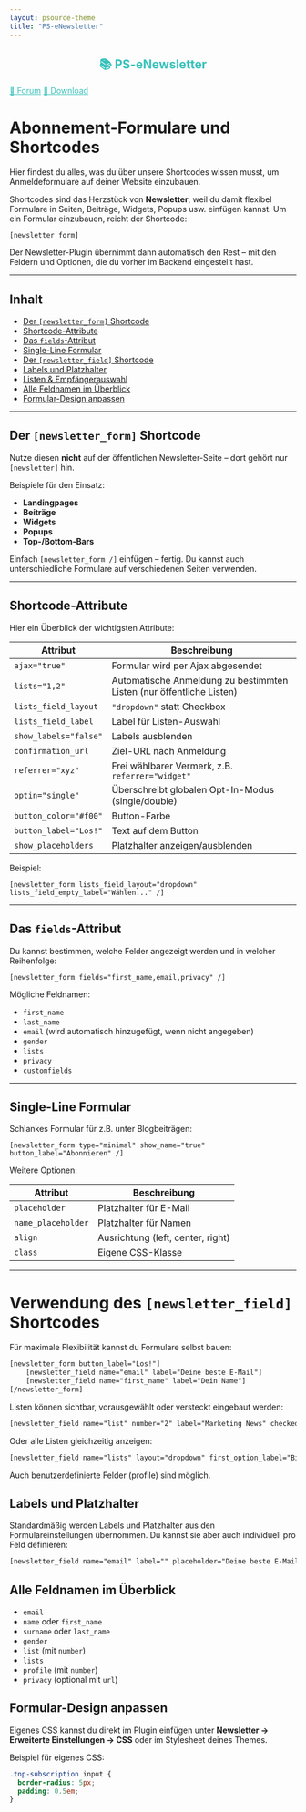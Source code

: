 ```yaml
---
layout: psource-theme
title: "PS-eNewsletter"
---
```


<h2 align="center" style="color:#38c2bb;">📚 PS-eNewsletter</h2>

<div class="menu">
  <a href="https://github.com/cp-psource/e-newsletter/discussions" style="color:#38c2bb;">💬 Forum</a>
  <a href="https://github.com/cp-psource/e-newsletter/releases" style="color:#38c2bb;">📝 Download</a>
</div>

# Abonnement-Formulare und Shortcodes

Hier findest du alles, was du über unsere Shortcodes wissen musst, um Anmeldeformulare auf deiner Website einzubauen.

Shortcodes sind das Herzstück von **Newsletter**, weil du damit flexibel Formulare in Seiten, Beiträge, Widgets, Popups usw. einfügen kannst. Um ein Formular einzubauen, reicht der Shortcode:

```[newsletter_form]```

Der Newsletter-Plugin übernimmt dann automatisch den Rest – mit den Feldern und Optionen, die du vorher im Backend eingestellt hast.

---

## Inhalt

- [Der `[newsletter_form]` Shortcode](#der-newsletter_form-shortcode)
- [Shortcode-Attribute](#shortcode-attribute)
- [Das `fields`-Attribut](#das-fields-attribut)
- [Single-Line Formular](#single-line-formular)
- [Der `[newsletter_field]` Shortcode](#der-newsletter_field-shortcode)
- [Labels und Platzhalter](#labels-und-platzhalter)
- [Listen & Empfängerauswahl](#listen--empfängerauswahl)
- [Alle Feldnamen im Überblick](#alle-feldnamen-im-überblick)
- [Formular-Design anpassen](#formular-design-anpassen)

---

## Der `[newsletter_form]` Shortcode

Nutze diesen **nicht** auf der öffentlichen Newsletter-Seite – dort gehört nur `[newsletter]` hin.

Beispiele für den Einsatz:

- **Landingpages**
- **Beiträge**
- **Widgets**
- **Popups**
- **Top-/Bottom-Bars**

Einfach `[newsletter_form /]` einfügen – fertig. Du kannst auch unterschiedliche Formulare auf verschiedenen Seiten verwenden.

---

## Shortcode-Attribute

Hier ein Überblick der wichtigsten Attribute:

| Attribut              | Beschreibung                                                                           |
|-----------------------|----------------------------------------------------------------------------------------|
| `ajax="true"`         | Formular wird per Ajax abgesendet                                                      |
| `lists="1,2"`         | Automatische Anmeldung zu bestimmten Listen (nur öffentliche Listen)                   |
| `lists_field_layout`  | `"dropdown"` statt Checkbox                                                           |
| `lists_field_label`   | Label für Listen-Auswahl                                                               |
| `show_labels="false"` | Labels ausblenden                                                                      |
| `confirmation_url`    | Ziel-URL nach Anmeldung                                                                |
| `referrer="xyz"`      | Frei wählbarer Vermerk, z.B. `referrer="widget"`                                       |
| `optin="single"`      | Überschreibt globalen Opt-In-Modus (single/double)                                     |
| `button_color="#f00"` | Button-Farbe                                                                           |
| `button_label="Los!"` | Text auf dem Button                                                                    |
| `show_placeholders`   | Platzhalter anzeigen/ausblenden                                                        |

Beispiel:

```[newsletter_form lists_field_layout="dropdown" lists_field_empty_label="Wählen..." /]```

---

## Das `fields`-Attribut

Du kannst bestimmen, welche Felder angezeigt werden und in welcher Reihenfolge:

```[newsletter_form fields="first_name,email,privacy" /]```

Mögliche Feldnamen:

- `first_name`
- `last_name`
- `email` (wird automatisch hinzugefügt, wenn nicht angegeben)
- `gender`
- `lists`
- `privacy`
- `customfields`

---

## Single-Line Formular

Schlankes Formular für z.B. unter Blogbeiträgen:

```[newsletter_form type="minimal" show_name="true" button_label="Abonnieren" /]```

Weitere Optionen:

| Attribut           | Beschreibung                            |
|--------------------|-----------------------------------------|
| `placeholder`      | Platzhalter für E-Mail                  |
| `name_placeholder` | Platzhalter für Namen                   |
| `align`            | Ausrichtung (left, center, right)       |
| `class`            | Eigene CSS-Klasse                       |

---

# Verwendung des `[newsletter_field]` Shortcodes

Für maximale Flexibilität kannst du Formulare selbst bauen:

```html
[newsletter_form button_label="Los!"]
    [newsletter_field name="email" label="Deine beste E-Mail"]
    [newsletter_field name="first_name" label="Dein Name"]
[/newsletter_form]
```

Listen können sichtbar, vorausgewählt oder versteckt eingebaut werden:

```html
[newsletter_field name="list" number="2" label="Marketing News" checked="true"]
```

Oder alle Listen gleichzeitig anzeigen:

```html
[newsletter_field name="lists" layout="dropdown" first_option_label="Bitte wählen"]
```

Auch benutzerdefinierte Felder (profile) sind möglich.

## Labels und Platzhalter

Standardmäßig werden Labels und Platzhalter aus den Formulareinstellungen übernommen. Du kannst sie aber auch individuell pro Feld definieren:

```html
[newsletter_field name="email" label="" placeholder="Deine beste E-Mail"]
```

## Alle Feldnamen im Überblick

- `email`
- `name` oder `first_name`
- `surname` oder `last_name`
- `gender`
- `list` (mit `number`)
- `lists`
- `profile` (mit `number`)
- `privacy` (optional mit `url`)

## Formular-Design anpassen

Eigenes CSS kannst du direkt im Plugin einfügen unter **Newsletter → Erweiterte Einstellungen → CSS** oder im Stylesheet deines Themes.

Beispiel für eigenes CSS:

```css
.tnp-subscription input {
  border-radius: 5px;
  padding: 0.5em;
}
```
